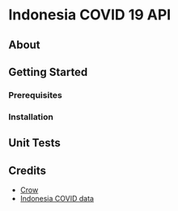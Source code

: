# Indonesia COVID 19 API

## About

## Getting Started

### Prerequisites

### Installation

## Unit Tests

## Credits

- [Crow](https://crowcpp.org)
- [Indonesia COVID data](https://data.covid19.go.id/public/api/update.json)
